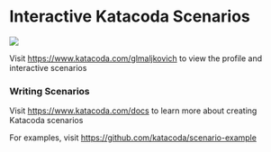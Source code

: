 # Interactive Katacoda Scenarios

[![](http://shields.katacoda.com/katacoda/glmaljkovich/count.svg)](https://www.katacoda.com/glmaljkovich "Get your profile on Katacoda.com")

Visit https://www.katacoda.com/glmaljkovich to view the profile and interactive scenarios

### Writing Scenarios
Visit https://www.katacoda.com/docs to learn more about creating Katacoda scenarios

For examples, visit https://github.com/katacoda/scenario-example
